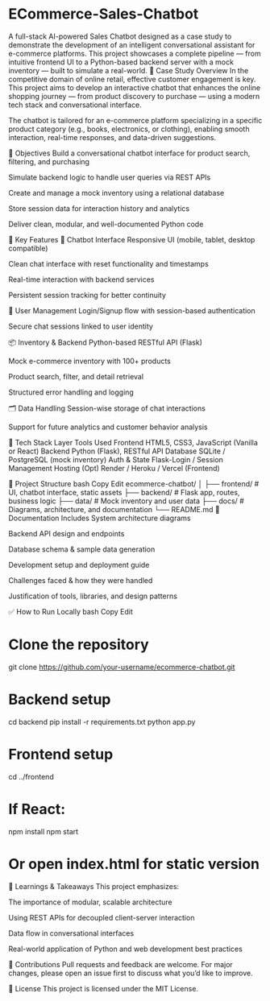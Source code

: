 # ECommerce-Sales-Chatbot
A full-stack AI-powered Sales Chatbot designed as a case study to demonstrate the development of an intelligent conversational assistant for e-commerce platforms. This project showcases a complete pipeline — from intuitive frontend UI to a Python-based backend server with a mock inventory — built to simulate a real-world.
📌 Case Study Overview
In the competitive domain of online retail, effective customer engagement is key. This project aims to develop an interactive chatbot that enhances the online shopping journey — from product discovery to purchase — using a modern tech stack and conversational interface.

The chatbot is tailored for an e-commerce platform specializing in a specific product category (e.g., books, electronics, or clothing), enabling smooth interaction, real-time responses, and data-driven suggestions.

🎯 Objectives
Build a conversational chatbot interface for product search, filtering, and purchasing

Simulate backend logic to handle user queries via REST APIs

Create and manage a mock inventory using a relational database

Store session data for interaction history and analytics

Deliver clean, modular, and well-documented Python code

🧩 Key Features
💬 Chatbot Interface
Responsive UI (mobile, tablet, desktop compatible)

Clean chat interface with reset functionality and timestamps

Real-time interaction with backend services

Persistent session tracking for better continuity

🔐 User Management
Login/Signup flow with session-based authentication

Secure chat sessions linked to user identity

📦 Inventory & Backend
Python-based RESTful API (Flask)

Mock e-commerce inventory with 100+ products

Product search, filter, and detail retrieval

Structured error handling and logging

🗂️ Data Handling
Session-wise storage of chat interactions

Support for future analytics and customer behavior analysis

🧰 Tech Stack
Layer	Tools Used
Frontend	HTML5, CSS3, JavaScript (Vanilla or React)
Backend	Python (Flask), RESTful API
Database	SQLite / PostgreSQL (mock inventory)
Auth & State	Flask-Login / Session Management
Hosting (Opt)	Render / Heroku / Vercel (Frontend)

📂 Project Structure
bash
Copy
Edit
ecommerce-chatbot/
│
├── frontend/             # UI, chatbot interface, static assets
├── backend/              # Flask app, routes, business logic
├── data/                 # Mock inventory and user data
├── docs/                 # Diagrams, architecture, and documentation
└── README.md
📄 Documentation Includes
System architecture diagrams

Backend API design and endpoints

Database schema & sample data generation

Development setup and deployment guide

Challenges faced & how they were handled

Justification of tools, libraries, and design patterns

✅ How to Run Locally
bash
Copy
Edit
# Clone the repository
git clone https://github.com/your-username/ecommerce-chatbot.git

# Backend setup
cd backend
pip install -r requirements.txt
python app.py

# Frontend setup
cd ../frontend
# If React:
npm install
npm start
# Or open index.html for static version
🧠 Learnings & Takeaways
This project emphasizes:

The importance of modular, scalable architecture

Using REST APIs for decoupled client-server interaction

Data flow in conversational interfaces

Real-world application of Python and web development best practices

🤝 Contributions
Pull requests and feedback are welcome. For major changes, please open an issue first to discuss what you’d like to improve.

📎 License
This project is licensed under the MIT License.
